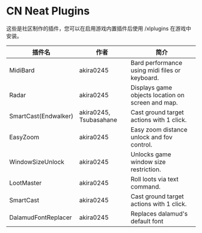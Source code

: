 # CN Neat Plugins

这些是社区制作的插件，您可以在启用游戏内置插件后使用 /xlplugins 在游戏中安装。


| 插件名 | 作者 | 简介 |
|---------------|---------------|-----------------|
| MidiBard | akira0245 | Bard performance using midi files or keyboard. |
| Radar | akira0245 | Displays game objects location on screen and map. |
| SmartCast(Endwalker) | akira0245, Tsubasahane | Cast ground target actions with 1 click. |
| EasyZoom | akira0245 | Easy zoom distance unlock and fov control. |
| WindowSizeUnlock | akira0245 | Unlocks game window size restriction. |
| LootMaster | akira0245 | Roll loots via text command. |
| SmartCast | akira0245 | Cast ground target actions with 1 click. |
| DalamudFontReplacer | akira0245 | Replaces dalamud's default font |